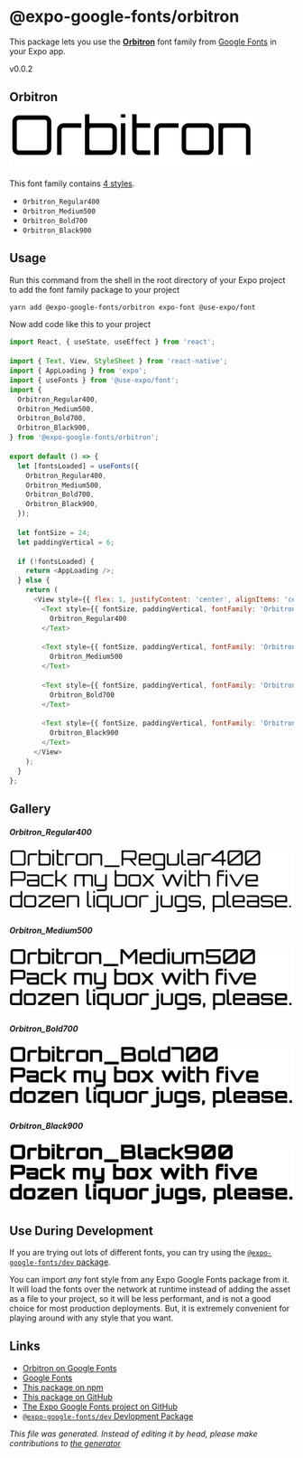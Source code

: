 # @expo-google-fonts/orbitron

This package lets you use the [**Orbitron**](https://fonts.google.com/specimen/Orbitron) font family from [Google Fonts](https://fonts.google.com/) in your Expo app.

v0.0.2

## Orbitron

![Orbitron](./font-family.png)

This font family contains [4 styles](#gallery).

- `Orbitron_Regular400`
- `Orbitron_Medium500`
- `Orbitron_Bold700`
- `Orbitron_Black900`

## Usage

Run this command from the shell in the root directory of your Expo project to add the font family package to your project
```sh
yarn add @expo-google-fonts/orbitron expo-font @use-expo/font
```

Now add code like this to your project
```js
import React, { useState, useEffect } from 'react';

import { Text, View, StyleSheet } from 'react-native';
import { AppLoading } from 'expo';
import { useFonts } from '@use-expo/font';
import {
  Orbitron_Regular400,
  Orbitron_Medium500,
  Orbitron_Bold700,
  Orbitron_Black900,
} from '@expo-google-fonts/orbitron';

export default () => {
  let [fontsLoaded] = useFonts({
    Orbitron_Regular400,
    Orbitron_Medium500,
    Orbitron_Bold700,
    Orbitron_Black900,
  });

  let fontSize = 24;
  let paddingVertical = 6;

  if (!fontsLoaded) {
    return <AppLoading />;
  } else {
    return (
      <View style={{ flex: 1, justifyContent: 'center', alignItems: 'center' }}>
        <Text style={{ fontSize, paddingVertical, fontFamily: 'Orbitron_Regular400' }}>
          Orbitron_Regular400
        </Text>

        <Text style={{ fontSize, paddingVertical, fontFamily: 'Orbitron_Medium500' }}>
          Orbitron_Medium500
        </Text>

        <Text style={{ fontSize, paddingVertical, fontFamily: 'Orbitron_Bold700' }}>
          Orbitron_Bold700
        </Text>

        <Text style={{ fontSize, paddingVertical, fontFamily: 'Orbitron_Black900' }}>
          Orbitron_Black900
        </Text>
      </View>
    );
  }
};

```

## Gallery

##### Orbitron_Regular400
![Orbitron_Regular400](./92d53d02a61d246157ee4ac3e2668206b546a454087e25530c48918b92bfce32.ttf.png)

##### Orbitron_Medium500
![Orbitron_Medium500](./1c174158cbedc3b8323f310b03842e82bc72c5fd2d5327ee80671506188cc6cc.ttf.png)

##### Orbitron_Bold700
![Orbitron_Bold700](./baf59aa462bae9b1e738270aa2b901810db31788e78774046146f315809bc1a6.ttf.png)

##### Orbitron_Black900
![Orbitron_Black900](./3853d940cd873a88dc5e24918311876228ef02a6216677db898c41efccc598f0.ttf.png)


## Use During Development

If you are trying out lots of different fonts, you can try using the [`@expo-google-fonts/dev` package](https://www.npmjs.com/package/@expo-google-fonts/dev).

You can import *any* font style from any Expo Google Fonts package from it. It will load the fonts
over the network at runtime instead of adding the asset as a file to your project, so it will be 
less performant, and is not a good choice for most production deployments. But, it is extremely convenient
for playing around with any style that you want.

## Links

- [Orbitron on Google Fonts](https://fonts.google.com/specimen/Orbitron)
- [Google Fonts](https://fonts.google.com/)
- [This package on npm](https://www.npmjs.com/package/@expo-google-fonts/orbitron)
- [This package on GitHub](https://github.com/expo/google-fonts/tree/master/font-packages/orbitron)
- [The Expo Google Fonts project on GitHub](https://github.com/expo/google-fonts)
- [`@expo-google-fonts/dev` Devlopment Package](https://github.com/expo/google-fonts/tree/master/font-packages/dev)


*This file was generated. Instead of editing it by head, please make contributions to [the generator](https://github.com/expo/google-fonts/tree/master/packages/generator)*
